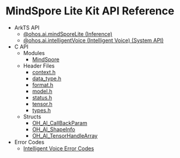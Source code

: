 # MindSpore Lite Kit API Reference

- ArkTS API
  - [@ohos.ai.mindSporeLite (Inference)](js-apis-mindSporeLite.md)
  - [@ohos.ai.intelligentVoice (Intelligent Voice) (System API)](js-apis-intelligentVoice-sys.md)
- C API
  - Modules
    - [MindSpore](_mind_spore.md)
  - Header Files
    - [context.h](context_8h.md)
    - [data_type.h](data__type_8h.md)
    - [format.h](format_8h.md)
    - [model.h](model_8h.md)
    - [status.h](status_8h.md)
    - [tensor.h](tensor_8h.md)
    - [types.h](types_8h.md)
  - Structs
    - [OH_AI_CallBackParam](_o_h___a_i___call_back_param.md)
    - [OH_AI_ShapeInfo](_o_h___a_i___shape_info.md)
    - [OH_AI_TensorHandleArray](_o_h___a_i___tensor_handle_array.md)
- Error Codes
  - [Intelligent Voice Error Codes](errorcode-intelligentVoice.md)
